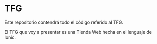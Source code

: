 # TFG
Este repositorio contendrá todo el código referido al TFG.

El TFG que voy a presentar es una Tienda Web hecha en el lenguaje de Ionic.
